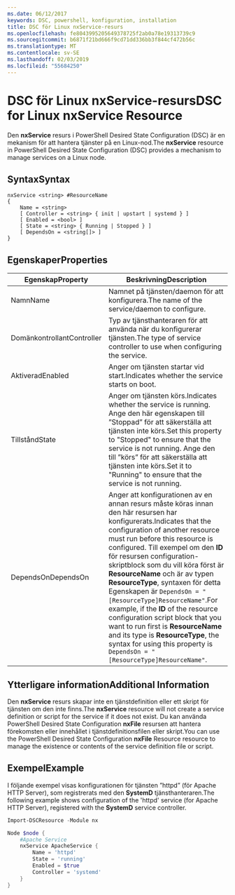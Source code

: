 ```yaml
---
ms.date: 06/12/2017
keywords: DSC, powershell, konfiguration, installation
title: DSC för Linux nxService-resurs
ms.openlocfilehash: fe8043995205649378725f2ab0a78e19313739c9
ms.sourcegitcommit: b6871f21bd666f9cd71dd336bb3f844cf472b56c
ms.translationtype: MT
ms.contentlocale: sv-SE
ms.lasthandoff: 02/03/2019
ms.locfileid: "55684250"
---
```

# <a name="dsc-for-linux-nxservice-resource"></a><span data-ttu-id="d3e2f-103">DSC för Linux nxService-resurs</span><span class="sxs-lookup"><span data-stu-id="d3e2f-103">DSC for Linux nxService Resource</span></span>

<span data-ttu-id="d3e2f-104">Den **nxService** resurs i PowerShell Desired State Configuration (DSC) är en mekanism för att hantera tjänster på en Linux-nod.</span><span class="sxs-lookup"><span data-stu-id="d3e2f-104">The **nxService** resource in PowerShell Desired State Configuration (DSC) provides a mechanism to manage services on a Linux node.</span></span>

## <a name="syntax"></a><span data-ttu-id="d3e2f-105">Syntax</span><span class="sxs-lookup"><span data-stu-id="d3e2f-105">Syntax</span></span>

```
nxService <string> #ResourceName
{
    Name = <string>
    [ Controller = <string> { init | upstart | systemd } ]
    [ Enabled = <bool> ]
    [ State = <string> { Running | Stopped } ]
    [ DependsOn = <string[]> ]
}
```

## <a name="properties"></a><span data-ttu-id="d3e2f-106">Egenskaper</span><span class="sxs-lookup"><span data-stu-id="d3e2f-106">Properties</span></span>

| <span data-ttu-id="d3e2f-107">Egenskap</span><span class="sxs-lookup"><span data-stu-id="d3e2f-107">Property</span></span> | <span data-ttu-id="d3e2f-108">Beskrivning</span><span class="sxs-lookup"><span data-stu-id="d3e2f-108">Description</span></span> |
|---|---|
| <span data-ttu-id="d3e2f-109">Namn</span><span class="sxs-lookup"><span data-stu-id="d3e2f-109">Name</span></span>| <span data-ttu-id="d3e2f-110">Namnet på tjänsten/daemon för att konfigurera.</span><span class="sxs-lookup"><span data-stu-id="d3e2f-110">The name of the service/daemon to configure.</span></span>|
| <span data-ttu-id="d3e2f-111">Domänkontrollant</span><span class="sxs-lookup"><span data-stu-id="d3e2f-111">Controller</span></span>| <span data-ttu-id="d3e2f-112">Typ av tjänsthanteraren för att använda när du konfigurerar tjänsten.</span><span class="sxs-lookup"><span data-stu-id="d3e2f-112">The type of service controller to use when configuring the service.</span></span>|
| <span data-ttu-id="d3e2f-113">Aktiverad</span><span class="sxs-lookup"><span data-stu-id="d3e2f-113">Enabled</span></span>| <span data-ttu-id="d3e2f-114">Anger om tjänsten startar vid start.</span><span class="sxs-lookup"><span data-stu-id="d3e2f-114">Indicates whether the service starts on boot.</span></span>|
| <span data-ttu-id="d3e2f-115">Tillstånd</span><span class="sxs-lookup"><span data-stu-id="d3e2f-115">State</span></span>| <span data-ttu-id="d3e2f-116">Anger om tjänsten körs.</span><span class="sxs-lookup"><span data-stu-id="d3e2f-116">Indicates whether the service is running.</span></span> <span data-ttu-id="d3e2f-117">Ange den här egenskapen till ”Stoppad” för att säkerställa att tjänsten inte körs.</span><span class="sxs-lookup"><span data-stu-id="d3e2f-117">Set this property to "Stopped" to ensure that the service is not running.</span></span> <span data-ttu-id="d3e2f-118">Ange den till ”körs” för att säkerställa att tjänsten inte körs.</span><span class="sxs-lookup"><span data-stu-id="d3e2f-118">Set it to "Running" to ensure that the service is not running.</span></span>|
| <span data-ttu-id="d3e2f-119">DependsOn</span><span class="sxs-lookup"><span data-stu-id="d3e2f-119">DependsOn</span></span> | <span data-ttu-id="d3e2f-120">Anger att konfigurationen av en annan resurs måste köras innan den här resursen har konfigurerats.</span><span class="sxs-lookup"><span data-stu-id="d3e2f-120">Indicates that the configuration of another resource must run before this resource is configured.</span></span> <span data-ttu-id="d3e2f-121">Till exempel om den **ID** för resursen configuration-skriptblock som du vill köra först är **ResourceName** och är av typen **ResourceType**, syntaxen för detta Egenskapen är `DependsOn = "[ResourceType]ResourceName"`.</span><span class="sxs-lookup"><span data-stu-id="d3e2f-121">For example, if the **ID** of the resource configuration script block that you want to run first is **ResourceName** and its type is **ResourceType**, the syntax for using this property is `DependsOn = "[ResourceType]ResourceName"`.</span></span>|

## <a name="additional-information"></a><span data-ttu-id="d3e2f-122">Ytterligare information</span><span class="sxs-lookup"><span data-stu-id="d3e2f-122">Additional Information</span></span>

<span data-ttu-id="d3e2f-123">Den **nxService** resurs skapar inte en tjänstdefinition eller ett skript för tjänsten om den inte finns.</span><span class="sxs-lookup"><span data-stu-id="d3e2f-123">The **nxService** resource will not create a service definition or script for the service if it does not exist.</span></span> <span data-ttu-id="d3e2f-124">Du kan använda PowerShell Desired State Configuration **nxFile** resursen att hantera förekomsten eller innehållet i tjänstdefinitionsfilen eller skript.</span><span class="sxs-lookup"><span data-stu-id="d3e2f-124">You can use the PowerShell Desired State Configuration **nxFile** Resource resource to manage the existence or contents of the service definition file or script.</span></span>

## <a name="example"></a><span data-ttu-id="d3e2f-125">Exempel</span><span class="sxs-lookup"><span data-stu-id="d3e2f-125">Example</span></span>

<span data-ttu-id="d3e2f-126">I följande exempel visas konfigurationen för tjänsten ”httpd” (för Apache HTTP Server), som registrerats med den **SystemD** tjänsthanteraren.</span><span class="sxs-lookup"><span data-stu-id="d3e2f-126">The following example shows configuration of the 'httpd' service (for Apache HTTP Server), registered with the **SystemD** service controller.</span></span>

```powershell
Import-DSCResource -Module nx

Node $node {
    #Apache Service
    nxService ApacheService {
        Name = 'httpd'
        State = 'running'
        Enabled = $true
        Controller = 'systemd'
    }
}
```